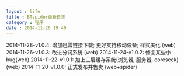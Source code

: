 ```yaml
---
layout : life
title : BTspider更新日志
category : 程序
date : 2014-11-26 19:40
---
```


2014-11-28-v1.0.4: 增加迅雷链接下载; 更好支持移动设备; 样式美化 (web)
2014-11-26-v1.0.3: 改进分词系统 (web)
2014-11-24-v1.0.2: 修复某些小bug(web)
2014-11-22-v1.0.1: 加上三层缓存系统(浏览器, 服务器, coreseek) (web)
2014-11-20-v1.0.0: 正式发布并售卖 (web+spider)